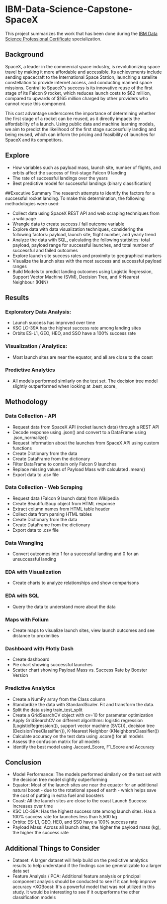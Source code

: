 # IBM-Data-Science-Capstone-SpaceX

This project summarizes the work that has been done during the [IBM Data Science Professional Certificate](https://www.coursera.org/professional-certificates/ibm-data-science) specialization.

## Background
SpaceX, a leader in the commercial space industry, is revolutionizing space travel by making it more affordable and accessible. Its achievements include sending spacecraft to the International Space Station, launching a satellite constellation to provide internet access, and conducting manned space missions. Central to SpaceX's success is its innovative reuse of the first stage of its Falcon 9 rocket, which reduces launch costs to $62 million, compared to upwards of $165 million charged by other providers who cannot reuse this component.

This cost advantage underscores the importance of determining whether the first stage of a rocket can be reused, as it directly impacts the affordability of a launch. Using public data and machine learning models, we aim to predict the likelihood of the first stage successfully landing and being reused, which can inform the pricing and feasibility of launches for SpaceX and its competitors.

## Explore
* How variables such as payload mass, launch site, number of flights, and orbits affect the success of first-stage Falcon 9 landing
* The rate of successful landings over the years
* Best predictive model for successful landings (binary classification)

##Executive Summary
The research attempts to identify the factors for a successful rocket landing. To make this determination, the following methodologies were used:

* Collect data using SpaceX REST API and web scraping techniques from a wiki page
* Wrangle data to create success / fail outcome variable
* Explore data with data visualization techniques, considering the following factors: payload, launch site, flight number, and yearly trend
* Analyze the data with SQL, calculating the following statistics: total payload, payload range for successful launches, and total number of successful and failed outcomes
* Explore launch site success rates and proximity to geographical markers
* Visualize the launch sites with the most success and successful payload ranges
* Build Models to predict landing outcomes using Logistic Regression, Support Vector Machine (SVM), Decision Tree, and K-Nearest Neighbour (KNN)

## Results
### Exploratory Data Analysis:
* Launch success has improved over time
* KSC LC-39A has the highest success rate among landing sites
* Orbits ES-L1, GEO, HEO, and SSO have a 100% success rate

### Visualization / Analytics:
* Most launch sites are near the equator, and all are close to the coast

### Predictive Analytics
* All models performed similarly on the test set. The decision tree model slightly outperformed when looking at .best_score_

## Methodology
### Data Collection - API
* Request data from SpaceX API (rocket launch data) through a REST API
* Decode response using .json() and convert to a DataFrame using .json_normalize()
* Request information about the launches from SpaceX API using custom functions
* Create Dictionary from the data
* Create DataFrame from the dictionary
* Filter DataFrame to contain only Falcon 9 launches
* Replace missing values of Payload Mass with calculated .mean()
* Export data to .csv file

### Data Collection - Web Scraping
* Request data (Falcon 9 launch data) from Wikipedia
* Create BeautifulSoup object from HTML response
* Extract column names from HTML table header
* Collect data from parsing HTML tables
* Create Dictionary from the data
* Create DataFrame from the dictionary
* Export data to .csv file

### Data Wrangling
* Convert outcomes into 1 for a successful landing and 0 for an unsuccessful landing

### EDA with Visualization
* Create charts to analyze relationships and show comparisons

### EDA with SQL
* Query the data to understand more about the data

### Maps with Folium
* Create maps to visualize launch sites, view launch outcomes and see distance to proximities

### Dashboard with Plotly Dash
* Create dashboard
* Pie chart showing successful launches
* Scatter chart showing Payload Mass vs. Success Rate by Booster Version

### Predictive Analytics
* Create a NumPy array from the Class column
* Standardize the data with StandardScaler. Fit and transform the data.
* Split the data using train_test_split
* Create a GridSearchCV object with cv=10 for parameter optimization
* Apply GridSearchCV on different algorithms: logistic regression (LogisticRegression()), support vector machine (SVC()), decision tree (DecisionTreeClassifier()), K-Nearest Neighbor (KNeighborsClassifier())
* Calculate accuracy on the test data using .score() for all models
* Assess the confusion matrix for all models
* Identify the best model using Jaccard_Score, F1_Score and Accuracy

## Conclusion
* Model Performance: The models performed similarly on the test set with the decision tree model slightly outperforming
* Equator: Most of the launch sites are near the equator for an additional natural boost - due to the rotational speed of earth - which helps save the cost of putting in extra fuel and boosters
* Coast: All the launch sites are close to the coast
Launch Success: Increases over time
* KSC LC-39A: Has the highest success rate among launch sites. Has a 100% success rate for launches less than 5,500 kg
* Orbits: ES-L1, GEO, HEO, and SSO have a 100% success rate
* Payload Mass: Across all launch sites, the higher the payload mass (kg), the higher the success rate

## Additional Things to Consider
* Dataset: A larger dataset will help build on the predictive analytics results to help understand if the findings can be generalizable to a larger data set
* Feature Analysis / PCA: Additional feature analysis or principal component analysis should be conducted to see if it can help improve accuracy
*XGBoost: It's a powerful model that was not utilized in this study. It would be interesting to see if it outperforms the other classification models
